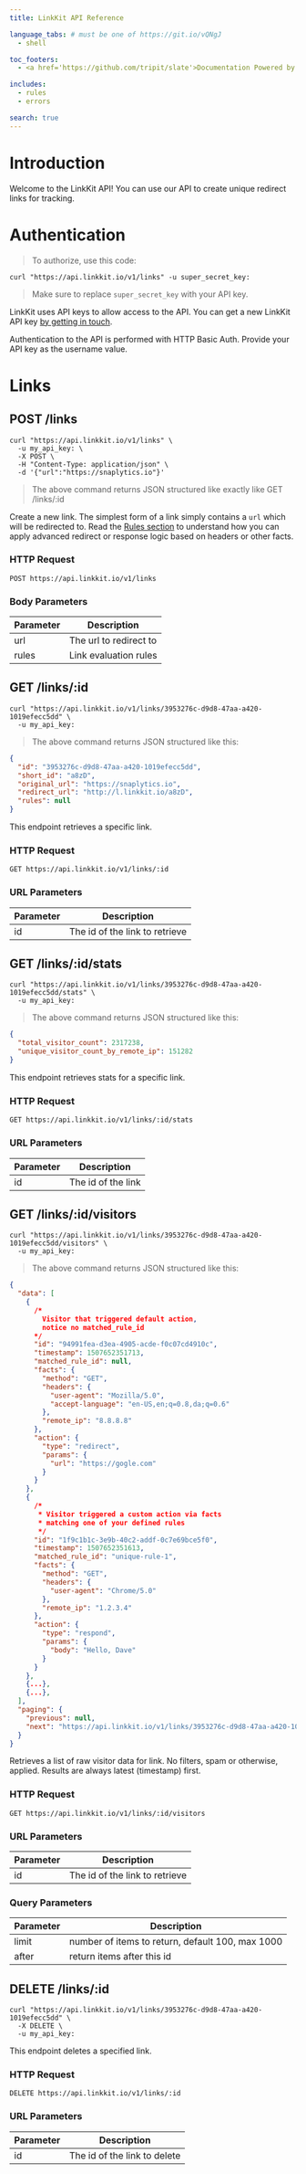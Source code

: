 ```yaml
---
title: LinkKit API Reference

language_tabs: # must be one of https://git.io/vQNgJ
  - shell

toc_footers:
  - <a href='https://github.com/tripit/slate'>Documentation Powered by Slate</a>

includes:
  - rules
  - errors

search: true
---
```


# Introduction

Welcome to the LinkKit API! You can use our API to create unique redirect links for tracking.

# Authentication

> To authorize, use this code:

```shell
curl "https://api.linkkit.io/v1/links" -u super_secret_key:
```

> Make sure to replace `super_secret_key` with your API key.

LinkKit uses API keys to allow access to the API. You can get a new LinkKit API key [by getting in touch](mailto:admin@linkkit.io).

Authentication to the API is performed with HTTP Basic Auth. Provide your API key as the username value.

# Links

## POST /links

```shell
curl "https://api.linkkit.io/v1/links" \
  -u my_api_key: \
  -X POST \
  -H "Content-Type: application/json" \
  -d '{"url":"https://snaplytics.io"}'
```

> The above command returns JSON structured like exactly like GET /links/:id

Create a new link. The simplest form of a link simply contains a `url` which will be redirected to. Read the [Rules section](#rules) to understand how you can apply advanced redirect or response logic based on headers or other facts.

### HTTP Request

`POST https://api.linkkit.io/v1/links`

### Body Parameters

Parameter | Description
--------- | -----------
url | The url to redirect to
rules | Link evaluation rules

## GET /links/:id

```shell
curl "https://api.linkkit.io/v1/links/3953276c-d9d8-47aa-a420-1019efecc5dd" \
  -u my_api_key:
```

> The above command returns JSON structured like this:

```json
{
  "id": "3953276c-d9d8-47aa-a420-1019efecc5dd",
  "short_id": "a8zD",
  "original_url": "https://snaplytics.io",
  "redirect_url": "http://l.linkkit.io/a8zD",
  "rules": null
}
```

This endpoint retrieves a specific link.

### HTTP Request

`GET https://api.linkkit.io/v1/links/:id`

### URL Parameters

Parameter | Description
--------- | -----------
id | The id of the link to retrieve

## GET /links/:id/stats

```shell
curl "https://api.linkkit.io/v1/links/3953276c-d9d8-47aa-a420-1019efecc5dd/stats" \
  -u my_api_key:
```

> The above command returns JSON structured like this:

```json
{
  "total_visitor_count": 2317238,
  "unique_visitor_count_by_remote_ip": 151282
}
```

This endpoint retrieves stats for a specific link.

### HTTP Request

`GET https://api.linkkit.io/v1/links/:id/stats`

### URL Parameters

Parameter | Description
--------- | -----------
id | The id of the link

## GET /links/:id/visitors

```shell
curl "https://api.linkkit.io/v1/links/3953276c-d9d8-47aa-a420-1019efecc5dd/visitors" \
  -u my_api_key:
```

> The above command returns JSON structured like this:

```json
{
  "data": [
    {
      /*
        Visitor that triggered default action,
        notice no matched_rule_id
      */
      "id": "94991fea-d3ea-4905-acde-f0c07cd4910c",
      "timestamp": 1507652351713,
      "matched_rule_id": null,
      "facts": {
        "method": "GET",
        "headers": {
          "user-agent": "Mozilla/5.0",
          "accept-language": "en-US,en;q=0.8,da;q=0.6"
        },
        "remote_ip": "8.8.8.8"
      },
      "action": {
        "type": "redirect",
        "params": {
          "url": "https://gogle.com"
        }
      }
    },
    {
      /*
       * Visitor triggered a custom action via facts
       * matching one of your defined rules
       */
      "id": "1f9c1b1c-3e9b-40c2-addf-0c7e69bce5f0",
      "timestamp": 1507652351613,
      "matched_rule_id": "unique-rule-1",
      "facts": {
        "method": "GET",
        "headers": {
          "user-agent": "Chrome/5.0"
        },
        "remote_ip": "1.2.3.4"
      },
      "action": {
        "type": "respond",
        "params": {
          "body": "Hello, Dave"
        }
      }
    },
    {...},
    {...},
  ],
  "paging": {
    "previous": null,
    "next": "https://api.linkkit.io/v1/links/3953276c-d9d8-47aa-a420-1019efecc5dd/visitors?after=94991fea-d3ea-4905-acde-f0c07cd4910c&limit=100"
  }
}
```

Retrieves a list of raw visitor data for link. No filters, spam or otherwise, applied. Results are always latest (timestamp) first.

### HTTP Request

`GET https://api.linkkit.io/v1/links/:id/visitors`

### URL Parameters

Parameter | Description
--------- | -----------
id | The id of the link to retrieve

### Query Parameters

Parameter | Description
--------- | -----------
limit | number of items to return, default 100, max 1000
after | return items after this id

## DELETE /links/:id

```shell
curl "https://api.linkkit.io/v1/links/3953276c-d9d8-47aa-a420-1019efecc5dd" \
  -X DELETE \
  -u my_api_key:
```

This endpoint deletes a specified link.

### HTTP Request

`DELETE https://api.linkkit.io/v1/links/:id`

### URL Parameters

Parameter | Description
--------- | -----------
id | The id of the link to delete
